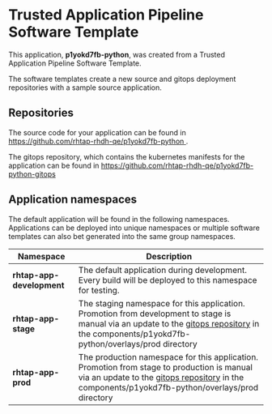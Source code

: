 # Trusted Application Pipeline Software Template

This application, **p1yokd7fb-python**, was created from a Trusted Application Pipeline Software Template.

The software templates create a new source and gitops deployment repositories with a sample source application. 

## Repositories

The source code for your application can be found in [https://github.com/rhtap-rhdh-qe/p1yokd7fb-python ](https://github.com/rhtap-rhdh-qe/p1yokd7fb-python ).
 
The gitops repository, which contains the kubernetes manifests for the application can be found in 
[https://github.com/rhtap-rhdh-qe/p1yokd7fb-python-gitops ](https://github.com/rhtap-rhdh-qe/p1yokd7fb-python-gitops ) 

## Application namespaces 

The default application will be found in the following namespaces. Applications can be deployed into unique namespaces or multiple software templates can also bet generated into the same group namespaces.  

|  Namespace   |  Description   |  
| -------- | -------- |   
| **rhtap-app-development** | The default application during development. Every build will be deployed to this namespace for testing. | 
| **rhtap-app-stage** | The staging namespace for this application. Promotion from development to stage is manual via an update to the [gitops repository](https://github.com/rhtap-rhdh-qe/p1yokd7fb-python-gitops ) in the components/p1yokd7fb-python/overlays/prod directory |  
| **rhtap-app-prod** | The production namespace for this application. Promotion from stage to production is manual via an update to the [gitops repository](https://github.com/rhtap-rhdh-qe/p1yokd7fb-python-gitops ) in the components/p1yokd7fb-python/overlays/prod directory | 